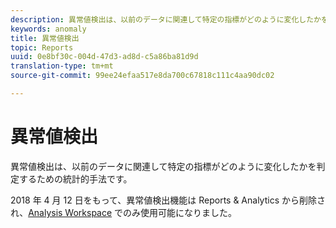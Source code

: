```yaml
---
description: 異常値検出は、以前のデータに関連して特定の指標がどのように変化したかを判定するための統計的手法です。
keywords: anomaly
title: 異常値検出
topic: Reports
uuid: 0e8bf30c-004d-47d3-ad8d-c5a86ba81d9d
translation-type: tm+mt
source-git-commit: 99ee24efaa517e8da700c67818c111c4aa90dc02

---
```



# 異常値検出

異常値検出は、以前のデータに関連して特定の指標がどのように変化したかを判定するための統計的手法です。

2018 年 4 月 12 日をもって、異常値検出機能は Reports &amp; Analytics から削除され、[Analysis Workspace](https://marketing.adobe.com/resources/help/en_US/analytics/analysis-workspace/virtual-analyst.html) でのみ使用可能になりました。

